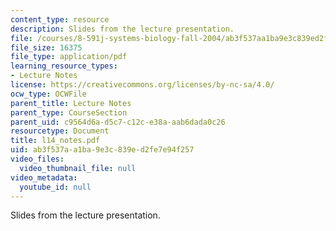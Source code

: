 ```yaml
---
content_type: resource
description: Slides from the lecture presentation.
file: /courses/8-591j-systems-biology-fall-2004/ab3f537aa1ba9e3c839ed2fe7e94f257_l14_notes.pdf
file_size: 16375
file_type: application/pdf
learning_resource_types:
- Lecture Notes
license: https://creativecommons.org/licenses/by-nc-sa/4.0/
ocw_type: OCWFile
parent_title: Lecture Notes
parent_type: CourseSection
parent_uid: c9564d6a-d5c7-c12c-e38a-aab6dada0c26
resourcetype: Document
title: l14_notes.pdf
uid: ab3f537a-a1ba-9e3c-839e-d2fe7e94f257
video_files:
  video_thumbnail_file: null
video_metadata:
  youtube_id: null
---
```

Slides from the lecture presentation.